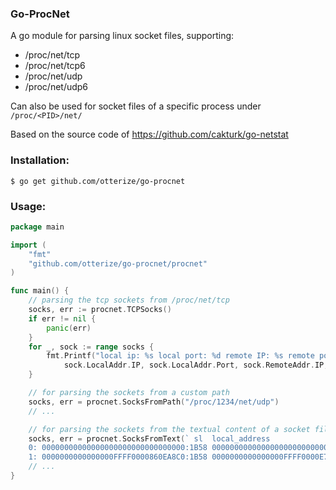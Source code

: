 ### Go-ProcNet
A go module for parsing linux socket files, supporting:
- /proc/net/tcp
- /proc/net/tcp6
- /proc/net/udp
- /proc/net/udp6

Can also be used for socket files of a specific process under `/proc/<PID>/net/`

Based on the source code of https://github.com/cakturk/go-netstat

### Installation:

```
$ go get github.com/otterize/go-procnet
```

### Usage:
```go
package main

import (
	"fmt"
	"github.com/otterize/go-procnet/procnet"
)

func main() {
	// parsing the tcp sockets from /proc/net/tcp
	socks, err := procnet.TCPSocks()
	if err != nil {
		panic(err)
	}
	for _, sock := range socks {
		fmt.Printf("local ip: %s local port: %d remote IP: %s remote port: %d state: %s",
			sock.LocalAddr.IP, sock.LocalAddr.Port, sock.RemoteAddr.IP, sock.RemoteAddr.Port, sock.State)
	}

	// for parsing the sockets from a custom path
	socks, err = procnet.SocksFromPath("/proc/1234/net/udp")
	// ...

	// for parsing the sockets from the textual content of a socket file
	socks, err = procnet.SocksFromText(` sl  local_address                         remote_address                        st tx_queue rx_queue tr tm->when retrnsmt   uid  timeout inode
	0: 00000000000000000000000000000000:1B58 00000000000000000000000000000000:0000 0A 00000000:00000000 00:00000000 00000000     0        0 854815644 1 0000000000000000 100 0 0 10 0
	1: 0000000000000000FFFF0000860EA8C0:1B58 0000000000000000FFFF0000E70FA8C0:87F6 01 00000000:00000000 00:00000000 00000000     0        0 854824433 1 0000000000000000 20 4 1 10 -1`)
	// ...
}
```
